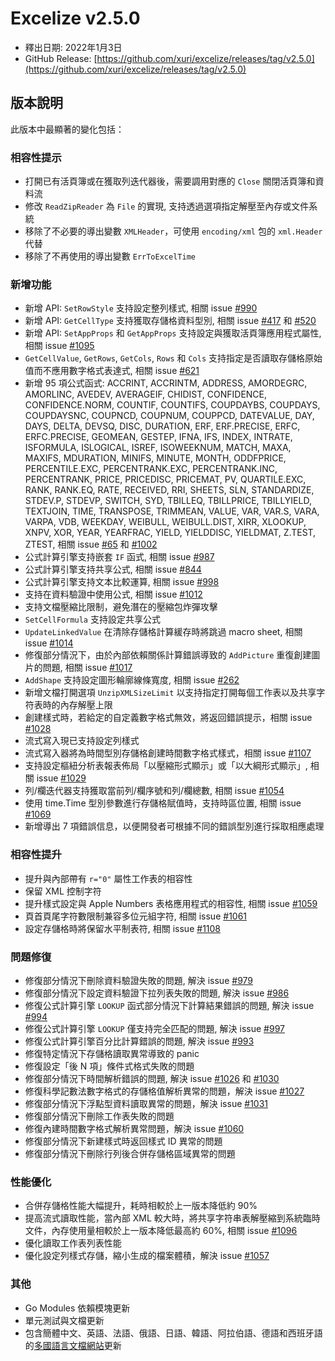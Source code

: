# Excelize v2.5.0

* 釋出日期: 2022年1月3日
* GitHub Release: [https://github.com/xuri/excelize/releases/tag/v2.5.0](https://github.com/xuri/excelize/releases/tag/v2.5.0)

## 版本說明

此版本中最顯著的變化包括：

### 相容性提示

* 打開已有活頁簿或在獲取列迭代器後，需要調用對應的 `Close` 關閉活頁簿和資料流
* 修改 `ReadZipReader` 為 `File` 的實現, 支持透過選項指定解壓至內存或文件系統
* 移除了不必要的導出變數 `XMLHeader`，可使用 `encoding/xml` 包的 `xml.Header` 代替
* 移除了不再使用的導出變數 `ErrToExcelTime`

### 新增功能

* 新增 API: `SetRowStyle` 支持設定整列樣式, 相關 issue [#990](https://github.com/xuri/excelize/issues/990)
* 新增 API: `GetCellType` 支持獲取存儲格資料型別, 相關 issue [#417](https://github.com/xuri/excelize/issues/417) 和 [#520](https://github.com/xuri/excelize/issues/520)
* 新增 API: `SetAppProps` 和 `GetAppProps` 支持設定與獲取活頁簿應用程式屬性, 相關 issue [#1095](https://github.com/xuri/excelize/issues/1095)
* `GetCellValue`, `GetRows`, `GetCols`, `Rows` 和 `Cols` 支持指定是否讀取存儲格原始值而不應用數字格式表達式, 相關 issue [#621](https://github.com/xuri/excelize/issues/621)
* 新增 95 項公式函式: ACCRINT, ACCRINTM, ADDRESS, AMORDEGRC, AMORLINC, AVEDEV, AVERAGEIF, CHIDIST, CONFIDENCE, CONFIDENCE.NORM, COUNTIF, COUNTIFS, COUPDAYBS, COUPDAYS, COUPDAYSNC, COUPNCD, COUPNUM, COUPPCD, DATEVALUE, DAY, DAYS, DELTA, DEVSQ, DISC, DURATION, ERF, ERF.PRECISE, ERFC, ERFC.PRECISE, GEOMEAN, GESTEP, IFNA, IFS, INDEX, INTRATE, ISFORMULA, ISLOGICAL, ISREF, ISOWEEKNUM, MATCH, MAXA, MAXIFS, MDURATION, MINIFS, MINUTE, MONTH, ODDFPRICE, PERCENTILE.EXC, PERCENTRANK.EXC, PERCENTRANK.INC, PERCENTRANK, PRICE, PRICEDISC, PRICEMAT, PV, QUARTILE.EXC, RANK, RANK.EQ, RATE, RECEIVED, RRI, SHEETS, SLN, STANDARDIZE, STDEV.P, STDEVP, SWITCH, SYD, TBILLEQ, TBILLPRICE, TBILLYIELD, TEXTJOIN, TIME, TRANSPOSE, TRIMMEAN, VALUE, VAR, VAR.S, VARA, VARPA, VDB, WEEKDAY, WEIBULL, WEIBULL.DIST, XIRR, XLOOKUP, XNPV, XOR, YEAR, YEARFRAC, YIELD, YIELDDISC, YIELDMAT, Z.TEST, ZTEST, 相關 issue [#65](https://github.com/xuri/excelize/issues/65) 和 [#1002](https://github.com/xuri/excelize/issues/1002)
* 公式計算引擎支持嵌套 `IF` 函式, 相關 issue [#987](https://github.com/xuri/excelize/issues/)
* 公式計算引擎支持共享公式, 相關 issue [#844](https://github.com/xuri/excelize/issues/)
* 公式計算引擎支持文本比較運算, 相關 issue [#998](https://github.com/xuri/excelize/issues/)
* 支持在資料驗證中使用公式, 相關 issue [#1012](https://github.com/xuri/excelize/issues/)
* 支持文檔壓縮比限制，避免潛在的壓縮包炸彈攻擊
* `SetCellFormula` 支持設定共享公式
* `UpdateLinkedValue` 在清除存儲格計算緩存時將跳過 macro sheet, 相關 issue [#1014](https://github.com/xuri/excelize/issues/1014)
* 修復部分情況下，由於內部依賴關係計算錯誤導致的 `AddPicture` 重復創建圖片的問題, 相關 issue [#1017](https://github.com/xuri/excelize/issues/1017)
* `AddShape` 支持設定圖形輪廓線條寬度, 相關 issue [#262](https://github.com/xuri/excelize/issues/262)
* 新增文檔打開選項 `UnzipXMLSizeLimit` 以支持指定打開每個工作表以及共享字符表時的內存解壓上限
* 創建樣式時，若給定的自定義數字格式無效，將返回錯誤提示，相關 issue [#1028](https://github.com/xuri/excelize/issues/1028)
* 流式寫入現已支持設定列樣式
* 流式寫入器將為時間型別存儲格創建時間數字格式樣式，相關 issue [#1107](https://github.com/xuri/excelize/issues/1107)
* 支持設定樞紐分析表報表佈局「以壓縮形式顯示」或「以大綱形式顯示」, 相關 issue [#1029](https://github.com/xuri/excelize/issues/1029)
* 列/欄迭代器支持獲取當前列/欄序號和列/欄總數, 相關 issue [#1054](https://github.com/xuri/excelize/issues/1054)
* 使用 time.Time 型別參數進行存儲格賦值時，支持時區位置, 相關 issue [#1069](https://github.com/xuri/excelize/issues/1069)
* 新增導出 7 項錯誤信息，以便開發者可根據不同的錯誤型別進行採取相應處理

### 相容性提升

* 提升與內部帶有 `r="0"` 屬性工作表的相容性
* 保留 XML 控制字符
* 提升樣式設定與 Apple Numbers 表格應用程式的相容性, 相關 issue [#1059](https://github.com/xuri/excelize/issues/1059)
* 頁首頁尾字符數限制兼容多位元組字符, 相關 issue [#1061](https://github.com/xuri/excelize/issues/1061)
* 設定存儲格時將保留水平制表符, 相關 issue [#1108](https://github.com/xuri/excelize/issues/1108)

### 問題修復

* 修復部分情況下刪除資料驗證失敗的問題, 解決 issue [#979](https://github.com/xuri/excelize/issues/979)
* 修復部分情況下設定資料驗證下拉列表失敗的問題, 解決 issue [#986](https://github.com/xuri/excelize/issues/986)
* 修復公式計算引擎 `LOOKUP` 函式部分情況下計算結果錯誤的問題, 解決 issue [#994](https://github.com/xuri/excelize/issues/994)
* 修復公式計算引擎 `LOOKUP` 僅支持完全匹配的問題, 解決 issue [#997](https://github.com/xuri/excelize/issues/997)
* 修復公式計算引擎百分比計算錯誤的問題, 解決 issue [#993](https://github.com/xuri/excelize/issues/993)
* 修復特定情況下存儲格讀取異常導致的 panic
* 修復設定「後 N 項」條件式格式失敗的問題
* 修復部分情況下時間解析錯誤的問題, 解決 issue [#1026](https://github.com/xuri/excelize/issues/1026) 和 [#1030](https://github.com/xuri/excelize/issues/1030)
* 修復科學記數法數字格式的存儲格值解析異常的問題，解決 issue [#1027](https://github.com/xuri/excelize/issues/1027)
* 修復部分情況下浮點型資料讀取異常的問題，解決 issue [#1031](https://github.com/xuri/excelize/issues/1031)
* 修復部分情況下刪除工作表失敗的問題
* 修復內建時間數字格式解析異常問題，解決 issue [#1060](https://github.com/xuri/excelize/issues/1060)
* 修復部分情況下新建樣式時返回樣式 ID 異常的問題
* 修復部分情況下刪除行列後合併存儲格區域異常的問題

### 性能優化

* 合併存儲格性能大幅提升，耗時相較於上一版本降低約 90%
* 提高流式讀取性能，當內部 XML 較大時，將共享字符串表解壓縮到系統臨時文件，內存使用量相較於上一版本降低最高約 60%, 相關 issue [#1096](https://github.com/xuri/excelize/issues/1096)
* 優化讀取工作表列表性能
* 優化設定列樣式存儲，縮小生成的檔案體積，解決 issue [#1057](https://github.com/xuri/excelize/issues/1057)

### 其他

* Go Modules 依賴模塊更新
* 單元測試與文檔更新
* 包含簡體中文、英語、法語、俄語、日語、韓語、阿拉伯語、德語和西班牙語的[多國語言文檔網站](https://xuri.me/excelize)更新
